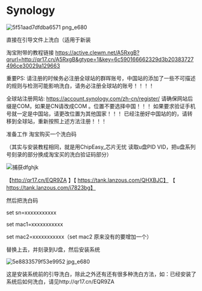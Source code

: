 # Synology


![5f51aad7dfdba6571 png_e680](https://user-images.githubusercontent.com/59044398/117441495-03ca9600-af68-11eb-8d48-edf1462730fa.png)

直接在引导文件上洗白（适用于新装

淘宝附带的教程链接 https://active.clewm.net/A5RxgB?qrurl=http://qr17.cn/A5RxgB&gtype=1&key=6c590166662329d3b20383727496ce30029a129663

重要PS: 请注册的时候务必注册全球站的群晖账号，中国站的添加了一些不可描述的规则与检测可能影响洗白，请务必注册全球站的账号！！！！

全球站注册网站: https://account.synology.com/zh-cn/register/ 
请确保网站后缀是COM，如果是CN请改成COM 。位置不要选择中国！！！
如果要求验证手机号就一定是中国站，请更改位置为其他国家！！！
已经注册好中国站的的，请转移到全球站，重新按照上述方法注册！！！



准备工作
淘宝购买一个洗白码

（其实与安装教程相同，就是用ChipEasy_芯片无忧 读取u盘PID VID，把u盘系列号刻录的部分换成淘宝买的洗白验证码部分）




![捕获dfghjk](https://user-images.githubusercontent.com/59044398/117438809-a4b75200-af64-11eb-9ea5-267205d3fa1c.PNG)

【http://qr17.cn/EQR9ZA 】【 https://tank.lanzous.com/QHXBJC】 【 https://tank.lanzous.com/i7823bg】

然后把洗白码

set sn=xxxxxxxxxxx

set mac1=xxxxxxxxxxx

set mac2=xxxxxxxxxxx（set mac2 原来没有的要增加一个）

替换上去，并刻录到U盘，然后安装系统


![5e8833579f53e9952 jpg_e680](https://user-images.githubusercontent.com/59044398/117439148-0f688d80-af65-11eb-9b0d-26c0e05955c0.jpg)

这是安装系统前的引导洗白，除此之外还有还有很多种洗白方法，如：已经安装了系统后如何洗白，请见http://qr17.cn/EQR9ZA

